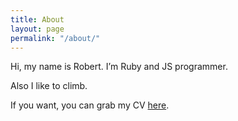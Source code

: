 ```yaml
---
title: About
layout: page
permalink: "/about/"
---
```


Hi, my name is Robert. I’m Ruby and JS programmer.

Also I like to climb.

If you want, you can grab my CV [here](https://drive.google.com/file/d/1qQmFbmv1d5KVSv-wsqaUVh_ufm_X8uRm/view?usp=sharing).